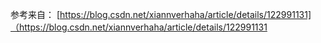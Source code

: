

参考来自：
[https://blog.csdn.net/xiannverhaha/article/details/122991131]（https://blog.csdn.net/xiannverhaha/article/details/122991131

